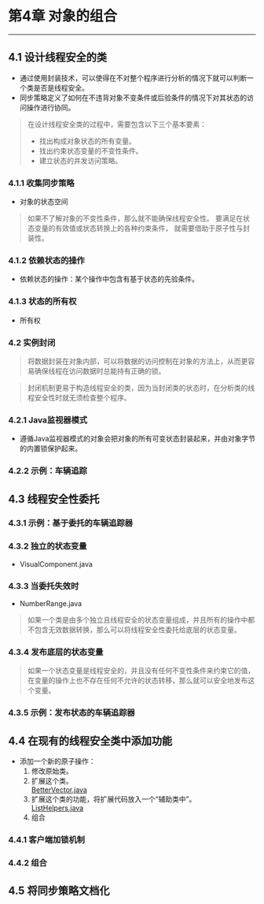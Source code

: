 # 第4章 对象的组合
---
## 4.1 设计线程安全的类
* 通过使用封装技术，可以使得在不对整个程序进行分析的情况下就可以判断一个类是否是线程安全。
* 同步策略定义了如何在不违背对象不变条件或后验条件的情况下对其状态的访问操作进行协同。

>在设计线程安全类的过程中，需要包含以下三个基本要素：  
>* 找出构成对象状态的所有变量。
>* 找出约束状态变量的不变性条件。
>* 建立状态的并发访问策略。

### 4.1.1 收集同步策略
* 对象的状态空间
>如果不了解对象的不变性条件，那么就不能确保线程安全性。
>要满足在状态变量的有效值或状态转换上的各种约束条件，
>就需要借助于原子性与封装性。
### 4.1.2 依赖状态的操作
* 依赖状态的操作：某个操作中包含有基于状态的先验条件。

### 4.1.3 状态的所有权
* 所有权

### 4.2 实例封闭
>将数据封装在对象内部，可以将数据的访问控制在对象的方法上，从而更容易确保线程在访问数据时总能持有正确的锁。

>封闭机制更易于构造线程安全的类，因为当封闭类的状态时，在分析类的线程安全性时就无须检查整个程序。

### 4.2.1 Java监视器模式
* 遵循Java监视器模式的对象会把对象的所有可变状态封装起来，并由对象字节的内置锁保护起来。

### 4.2.2 示例：车辆追踪

## 4.3 线程安全性委托
### 4.3.1 示例：基于委托的车辆追踪器
### 4.3.2 独立的状态变量 
* VisualComponent.java
### 4.3.3 当委托失效时
* NumberRange.java
>如果一个类是由多个独立且线程安全的状态变量组成，并且所有的操作中都不包含无效数据转换，那么可以将线程安全性委托给底层的状态变量。
### 4.3.4 发布底层的状态变量
>如果一个状态变量是线程安全的，并且没有任何不变性条件来约束它的值，在变量的操作上也不存在任何不允许的状态转移，那么就可以安全地发布这个变量。

### 4.3.5 示例：发布状态的车辆追踪器

## 4.4 在现有的线程安全类中添加功能
* 添加一个新的原子操作：
    1. 修改原始类。
    2. 扩展这个类。  
        [BetterVector.java](<http://xxx.com>)
    3. 扩展这个类的功能，将扩展代码放入一个“辅助类中”。  
        [ListHelpers.java](<http://xxx.com>)
    4. 组合
### 4.4.1 客户端加锁机制
### 4.4.2 组合

## 4.5 将同步策略文档化


